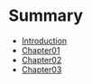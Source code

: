 # Summary

* [Introduction](README.md)
* [Chapter01](chapter01.md)
* [Chapter02](chapter02.md)
* [Chapter03](chapter03.md)


